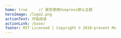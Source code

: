 ```yaml
---
home: true     // 是否使用Vuepress默认主题
heroImage: /logo2.png
actionText: 开始阅读
actionLink: /base/
footer: MIT Licensed | Copyright © 2018-present Mx
---
```


<div style="text-align: center">

</div>